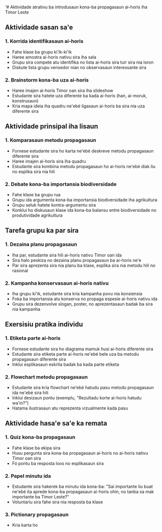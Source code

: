 '# Aktividade atrativu ba introdusaun kona-ba propagasaun ai-horis iha Timor Leste

## Aktividade sasan sa'e

### 1. Korrida identifikasaun ai-horis
- Fahe klase ba grupu ki'ik-ki'ik
- Haree amostra ai-horis nativu sira iha sala
- Grupu sira compete atu identifika no lista ai-horis sira tuir sira nia loron
- Diskute lista grupu vensedor nian no observasaun interessante sira

### 2. Brainstorm kona-ba uza ai-horis
- Haree imajen ai-horis Timor oan sira iha slideshow
- Estudante sira hatete uza diferente ba kada ai-horis (han, ai-moruk, konstrusaun)
- Kria mapa ideia iha quadru ne'ebé ligasaun ai-horis ba sira nia uza diferente sira

## Aktividade prinsipal iha lisaun

### 1. Komparasaun metodu propagasaun
- Fornese estudante sira ho karta ne'ebé deskreve metodu propagasaun diferente sira
- Haree imajen ai-horis sira iha quadru
- Estudante sira kombina metodu propagasaun ho ai-horis ne'ebé diak liu no esplika sira nia hili

### 2. Debate kona-ba importansia biodiversidade
- Fahe klase ba grupu rua
- Grupu ida argumenta kona-ba importansia biodiversidade iha agrikultura
- Grupu seluk hatete kontra-argumentu sira
- Konklui ho diskusaun klase ida kona-ba balansu entre biodiversidade no produtividade agrikultura

## Tarefa grupu ka par sira

### 1. Dezaina planu propagasaun
- Iha par, estudante sira hili ai-horis nativu Timor oan ida
- Sira halo peskiza no dezaina planu propagasaun ba ai-horis ne'e
- Par sira aprezenta sira nia planu ba klase, esplika sira nia metodu hili no rasional

### 2. Kampanha konservasaun ai-horis nativu
- Iha grupu ki'ik, estudante sira kria kampanha povu nia konsiensia
- Foka ba importansia atu konserva no propaga espesie ai-horis nativu ida
- Grupu sira dezenvolve slogan, poster, no aprezentasaun badak ba sira nia kampanha

## Exersisiu pratika individu

### 1. Etiketa parte ai-horis
- Fornese estudante sira ho diagrama mamuk husi ai-horis diferente sira
- Estudante sira etiketa parte ai-horis ne'ebé bele uza ba metodu propagasaun diferente sira
- Inklui esplikasaun eskrita badak ba kada parte etiketa

### 2. Flowchart metodu propagasaun
- Estudante sira kria flowchart ne'ebé hatudu pasu metodu propagasaun ida ne'ebé sira hili
- Inklui desizaun pontu (exemplu, "Rezultadu korte ai-horis hatudu wa'in?")
- Hatama ilustrasaun atu reprezenta vizualmente kada pasu

## Aktividade hasa'e sa'e ka remata

### 1. Quiz kona-ba propagasaun
- Fahe klase ba ekipa sira
- Husu pergunta sira kona-ba propagasaun ai-horis no ai-horis nativu Timor oan sira
- Fó pontu ba resposta loos no esplikasaun sira

### 2. Papel minutu ida
- Estudante sira hakerek ba minutu ida kona-ba: "Sai importante liu buat ne'ebé ita aprede kona-ba propagasaun ai-horis ohin, no tanba sa mak importante ba Timor Leste?"
- Voluntariu sira fahe sira nia resposta ba klase

### 3. Pictionary propagasaun
- Kria karta ho